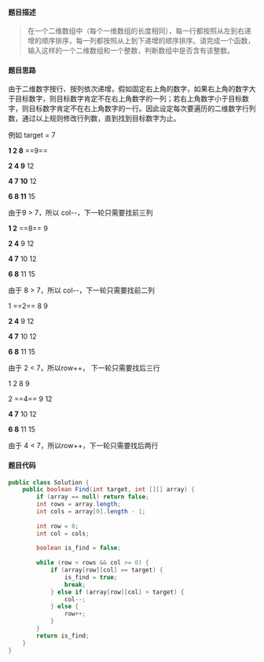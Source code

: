 #### **题目描述**

> 在一个二维数组中（每个一维数组的长度相同），每一行都按照从左到右递增的顺序排序，每一列都按照从上到下递增的顺序排序。请完成一个函数，输入这样的一个二维数组和一个整数，判断数组中是否含有该整数。

#### **题目思路**

由于二维数字按行、按列依次递增，假如固定右上角的数字，如果右上角的数字大于目标数字，则目标数字肯定不在右上角数字的一列；若右上角数字小于目标数字，则目标数字肯定不在右上角数字的一行。因此设定每次要遍历的二维数字行列数，通过以上规则修改行列数，直到找到目标数字为止。



例如 target = 7

**1 2 8** ==9==

**2 4 9** 12

**4 7 10** 12

**6 8 11** 15

由于9  > 7，所以 col--，下一轮只需要找前三列



**1 2** ==8== 9

**2 4** 9 12

**4 7** 10 12

**6 8** 11 15

由于 8 > 7，所以 col--，下一轮只需要找前二列



1 ==2== 8 9

**2 4** 9 12

**4 7** 10 12

**6 8** 11 15

由于 2 < 7，所以row++， 下一轮只需要找后三行



1 2 8 9

2 ==4== 9 12

**4 7** 10 12

**6 8** 11 15

由于 4 < 7，所以row++，下一轮只需要找后两行



#### 题目代码

```java
public class Solution {
    public boolean Find(int target, int [][] array) {
        if (array == null) return false;
        int rows = array.length;
        int cols = array[0].length - 1;
        
        int row = 0;
        int col = cols;
        
        boolean is_find = false;
        
        while (row < rows && col >= 0) {
            if (array[row][col] == target) {
                is_find = true;
                break;
            } else if (array[row][col] > target) {
                col--;
            } else {
                row++;
            }
        }
        return is_find;
    }
}
```

